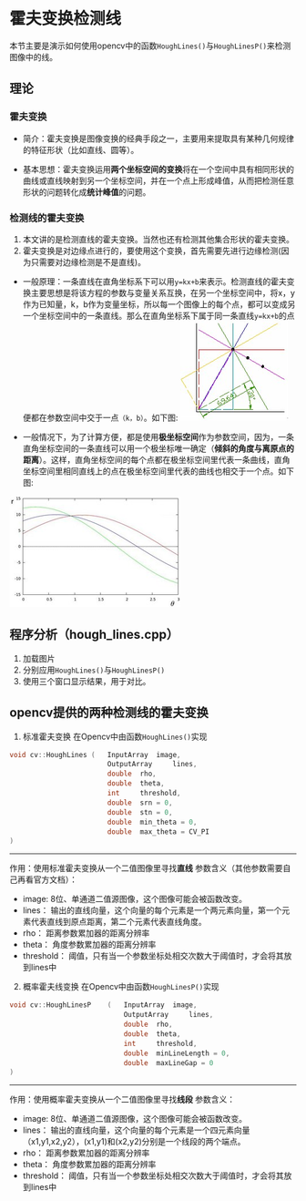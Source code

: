 # 霍夫变换检测线
本节主要是演示如何使用opencv中的函数`HoughLines()`与`HoughLinesP()`来检测图像中的线。

## 理论
### 霍夫变换
- 简介：霍夫变换是图像变换的经典手段之一，主要用来提取具有某种几何规律的特征形状（比如直线、圆等）。

- 基本思想：霍夫变换运用**两个坐标空间的变换**将在一个空间中具有相同形状的曲线或直线映射到另一个坐标空间，并在一个点上形成峰值，从而把检测任意形状的问题转化成**统计峰值**的问题。

### 检测线的霍夫变换
1. 本文讲的是检测直线的霍夫变换。当然也还有检测其他集合形状的霍夫变换。
2. 霍夫变换是对边缘点进行的，要使用这个变换，首先需要先进行边缘检测(因为只需要对边缘检测是不是直线)。

- 一般原理：一条直线在直角坐标系下可以用`y=kx+b`来表示。检测直线的霍夫变换主要思想是将该方程的参数与变量关系互换，在另一个坐标空间中，将x，y作为已知量，k，b作为变量坐标，所以每一个图像上的每个点，都可以变成另一个坐标空间中的一条直线。那么在直角坐标系下属于同一条直线`y=kx+b`的点便都在参数空间中交于一点`（k，b）`。如下图:
![houghlines](hough/houghlines.jpg)

- 一般情况下，为了计算方便，都是使用**极坐标空间**作为参数空间，因为，一条直角坐标空间的一条直线可以用一个极坐标唯一确定（**倾斜的角度与离原点的距离**）。这样，直角坐标空间的每个点都在极坐标空间里代表一条曲线，直角坐标空间里相同直线上的点在极坐标空间里代表的曲线也相交于一个点。如下图:

![houghlines2](hough/houghlines2.jpg)


## 程序分析（hough_lines.cpp）
1. 加载图片
2. 分别应用`HoughLines()`与`HoughLinesP()`
3. 使用三个窗口显示结果，用于对比。

##  opencv提供的两种检测线的霍夫变换 
1. 标准霍夫变换
在Opencv中由函数`HoughLines()`实现
```cpp
void cv::HoughLines	(	InputArray 	image,
						OutputArray 	lines,
						double 	rho,
						double 	theta,
						int 	threshold,
						double 	srn = 0,
						double 	stn = 0,
						double 	min_theta = 0,
						double 	max_theta = CV_PI 
)
```
---
作用：使用标准霍夫变换从一个二值图像里寻找**直线**
参数含义（其他参数需要自己再看官方文档）：
- image: 	8位、单通道二值源图像，这个图像可能会被函数改变。
- lines：	输出的直线向量，这个向量的每个元素是一个两元素向量，第一个元素代表直线到原点距离，第二个元素代表直线角度。
- rho：		距离参数累加器的距离分辨率
- theta：	角度参数累加器的距离分辨率
- threshold：	阈值，只有当一个参数坐标处相交次数大于阈值时，才会将其放到lines中


2. 概率霍夫线变换
在Opencv中由函数`HoughLinesP()`实现
```cpp
void cv::HoughLinesP	(	InputArray 	image,
							OutputArray 	lines,
							double 	rho,
							double 	theta,
							int 	threshold,
							double 	minLineLength = 0,
							double 	maxLineGap = 0 
)	
```
---
作用：使用概率霍夫变换从一个二值图像里寻找**线段**
参数含义：
- image: 	8位、单通道二值源图像，这个图像可能会被函数改变。
- lines：	输出的直线向量，这个向量的每个元素是一个四元素向量（x1,y1,x2,y2），(x1,y1)和(x2,y2)分别是一个线段的两个端点。
- rho：		距离参数累加器的距离分辨率
- theta：	角度参数累加器的距离分辨率
- threshold：	阈值，只有当一个参数坐标处相交次数大于阈值时，才会将其放到lines中



